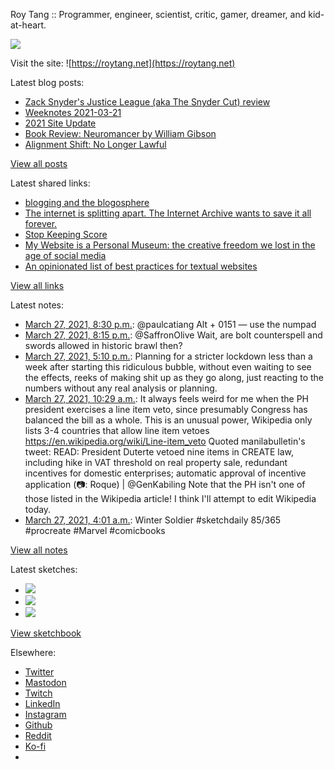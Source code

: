 Roy Tang :: Programmer, engineer, scientist, critic, gamer, dreamer, and kid-at-heart.

![](https://roytang.net/static/img/profile.jpg)

Visit the site: ![https://roytang.net](https://roytang.net)

Latest blog posts:

- [Zack Snyder&#x27;s Justice League (aka The Snyder Cut) review](https://roytang.net/2021/03/snyder-cut/)
- [Weeknotes 2021-03-21](https://roytang.net/2021/03/weeknotes-2021-03-21/)
- [2021 Site Update](https://roytang.net/2021/03/2021-site-update/)
- [Book Review: Neuromancer by William Gibson](https://roytang.net/2021/03/neuromancer/)
- [Alignment Shift: No Longer Lawful](https://roytang.net/2021/03/no-longer-lawful/)

[View all posts](https://roytang.net/blog)

Latest shared links:

- [blogging and the blogosphere](https://roytang.net/2021/03/blogging-and-the-blogosphere/)
- [The internet is splitting apart. The Internet Archive wants to save it all forever.](https://roytang.net/2021/03/the-internet-is-splitting-apart-the-internet-archive-wants-to-save-it-all-forever/)
- [Stop Keeping Score](https://roytang.net/2021/03/stop-keeping-score/)
- [My Website is a Personal Museum: the creative freedom we lost in the age of social media](https://roytang.net/2021/03/writings/)
- [An opinionated list of best practices for textual websites](https://roytang.net/2021/03/an-opinionated-list-of-best-practices-for-textual-websites/)

[View all links](https://roytang.net/links)

Latest notes:

- [March 27, 2021, 8:30 p.m.](https://roytang.net/2021/03/1375787410055827462/): @paulcatiang Alt + 0151 — use the numpad
- [March 27, 2021, 8:15 p.m.](https://roytang.net/2021/03/1375783440952397832/): @SaffronOlive Wait, are bolt counterspell and swords allowed in historic brawl then?
- [March 27, 2021, 5:10 p.m.](https://roytang.net/2021/03/1375737016407625729/): Planning for a stricter lockdown less than a week after starting this ridiculous bubble, without even waiting to see the effects, reeks of making shit up as they go along, just reacting to the numbers without any real analysis or planning.
- [March 27, 2021, 10:29 a.m.](https://roytang.net/2021/03/1375636032448696323/): It always feels weird for me when the PH president exercises a line item veto, since presumably Congress has balanced the bill as a whole. This is an unusual power, Wikipedia only lists 3-4 countries that allow line item vetoes https://en.wikipedia.org/wiki/Line-item_veto Quoted manilabulletin&#x27;s tweet: READ: President Duterte vetoed nine items in CREATE law, including hike in VAT threshold on real property sale, redundant incentives for domestic enterprises; automatic approval of incentive application (📷: Roque) | @GenKabiling Note that the PH isn&#x27;t one of those listed in the Wikipedia article! I think I&#x27;ll attempt to edit Wikipedia today.
- [March 27, 2021, 4:01 a.m.](https://roytang.net/2021/03/1375538318578966528/): Winter Soldier #sketchdaily 85/365 #procreate #Marvel #comicbooks

[View all notes](https://roytang.net/notes)

Latest sketches:


- ![](https://roytang.net/media/cache/6d/29/6d2900f68064e1e686eabee82051018f.jpg)
- ![](https://roytang.net/media/cache/72/7d/727d0fb2c84abb09b288644ef0e363b6.jpg)
- ![](https://roytang.net/media/cache/6c/45/6c45c251e07e9967cfdfeb1d0e50fc60.jpg)

[View sketchbook](https://roytang.net/albums/sketchbook)


Elsewhere:

- [Twitter](https://twitter.com/roytang)
- [Mastodon](https://mastodon.technology/@roytang)
- [Twitch](https://twitch.tv/twitchyroy)
- [LinkedIn](https://www.linkedin.com/in/roytang)
- [Instagram](https://instagram.com/roytang0400)
- [Github](https://github.com/roytang)
- [Reddit](https://reddit.com/u/hungryroy)
- [Ko-fi](https://ko-fi.com/roytang)
- [](mailto:hello@roytang.net)